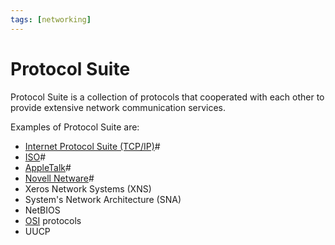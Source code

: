 ```yaml
---
tags: [networking]
---
```


# Protocol Suite

Protocol Suite is a collection of protocols that cooperated with each other to
provide extensive network communication services.

Examples of Protocol Suite are:
- [Internet Protocol Suite (TCP/IP)](202206151238.md)#
- [ISO](202209302310.md)#
- [AppleTalk](202209302314.md)#
- [Novell Netware](202209302315.md)#
- Xeros Network Systems (XNS)
- System's Network Architecture (SNA)
- NetBIOS
- [OSI](202206131632.md) protocols
- UUCP

